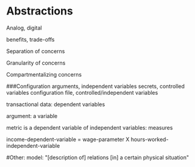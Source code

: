 ---
---
# Abstractions
Analog, digital

benefits, trade-offs

Separation of concerns

Granularity of concerns

Compartmentalizing concerns

###Configuration
arguments, independent variables
secrets, controlled variables
configuration file, controlled/independent variables

transactional data: dependent variables

argument: a variable

metric is a dependent variable of independent variables: measures

income-dependent-variable = wage-parameter X hours-worked-independent-variable

#Other:
model: "[description of] relations [in] a certain physical situation"

